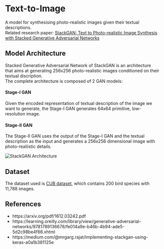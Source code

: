 # Text-to-Image
A model for synthesising photo-realistic images given their textual descriptions.  
Related research paper: [StackGAN: Text to Photo-realistic Image Synthesis with Stacked Generative Adversarial Networks](https://arxiv.org/pdf/1612.03242.pdf)

## Model Architecture
Stacked Generative Adversarial Network of StackGAN is an architecture that aims at generating 256x256 photo-realistic images conditioned on their textual discription.  
The complete architecture is composed of 2 GAN models:
#### Stage-I GAN
Given the encoded representation of textual description of the image we want to generate, the Stage-I GAN generates 64x64 primitive, low-resolution image.
#### Stage-II GAN
The Stage-II GAN uses the output of the Stage-I GAN and the textual description as the input and generates a 256x256 dimensional image with photo-realiistic details.  

![StackGAN Architecture](https://user-images.githubusercontent.com/31109495/94064358-32e02d00-fe07-11ea-8ae0-a53e443f9509.png)


## Dataset
The dataset used is [CUB dataset](https://drive.google.com/open?id=0B3y_msrWZaXLT1BZdVdycDY5TEE), which contains 200 bird species with 11,788 images.


## References
<ul>
  <li> https://arxiv.org/pdf/1612.03242.pdf </li>
  <li> https://learning.oreilly.com/library/view/generative-adversarial-networks/9781789136678/fe014a9e-b46b-4b94-ade5-5d2c98be4f66.xhtml </li>
  <li> https://medium.com/@mrgarg.rajat/implementing-stackgan-using-keras-a0a1b381125e </li>
</ul>
